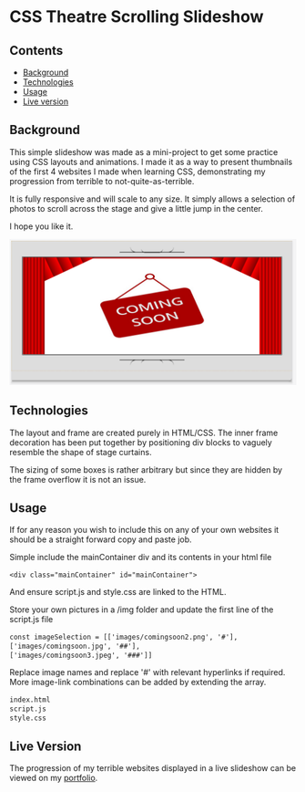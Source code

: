 # CSS Theatre Scrolling Slideshow

## Contents
- [Background](#background)
- [Technologies](#technologies)
- [Usage](#usage)
- [Live version](#live)

<a name=background></a>
## Background

This simple slideshow was made as a mini-project to get some practice using CSS layouts and animations. I made it as a way to present thumbnails of the first 4 websites I made when learning CSS, demonstrating my progression from terrible to not-quite-as-terrible.

It is fully responsive and will scale to any size. It simply allows a selection of photos to scroll across the stage and give a little jump in the center.

I hope you like it.

![example-image](./readMePhoto.png)

<a name=technologies></a>
## Technologies

The layout and frame are created purely in HTML/CSS. The inner frame decoration has been put together by positioning div blocks to vaguely resemble the shape of stage curtains. 

The sizing of some boxes is rather arbitrary but since they are hidden by the frame overflow it is not an issue.


<a name=usage></a>
## Usage

If for any reason you wish to include this on any of your own websites it should be a straight forward copy and paste job. 

Simple include the mainContainer div and its contents in your html file

~~~
<div class="mainContainer" id="mainContainer">
~~~

And ensure script.js and style.css are linked to the HTML.

Store your own pictures in a /img folder and update the first line of the script.js file

~~~
const imageSelection = [['images/comingsoon2.png', '#'], ['images/comingsoon.jpg', '##'],
['images/comingsoon3.jpeg', '###']]
~~~

Replace image names and replace '#' with relevant hyperlinks if required. More image-link combinations can be added by extending the array.

~~~
index.html
script.js
style.css
~~~


<a name=live></a>
## Live Version
The progression of my terrible websites displayed in a live slideshow can be viewed on my [portfolio](https://sgavinmills.github.io/index.html#webHistory).